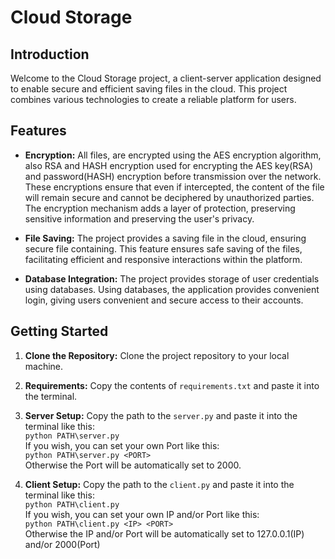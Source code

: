 # Cloud Storage

## Introduction

Welcome to the Cloud Storage project, a client-server application designed to enable secure and efficient saving files in the cloud. This project combines various technologies to create a reliable platform for users.

## Features

- **Encryption:** All files, are encrypted using the AES encryption algorithm, also RSA and HASH encryption used for encrypting the AES key(RSA) and password(HASH) encryption before transmission over the network. These encryptions ensure that even if intercepted, the content of the file will remain secure and cannot be deciphered by unauthorized parties. The encryption mechanism adds a layer of protection, preserving sensitive information and preserving the user's privacy.

- **File Saving:** The project provides a saving file in the cloud, ensuring secure file containing. This feature ensures safe saving of the files, facilitating efficient and responsive interactions within the platform.

- **Database Integration:** The project provides storage of user credentials using databases. Using databases, the application provides convenient login, giving users convenient and secure access to their accounts.

## Getting Started

1. **Clone the Repository:** Clone the project repository to your local machine.

2. **Requirements:** Copy the contents of `requirements.txt` and paste it into the terminal.

3. **Server Setup:**  Copy the path to the `server.py` and paste it into the terminal like this: <br> `python PATH\server.py`<br> If you wish, you can set your own Port like this: <br> `python PATH\server.py <PORT>`<br> Otherwise the Port will be automatically set to 2000.

4. **Client Setup:** Copy the path to the `client.py` and paste it into the terminal like this: <br> `python PATH\client.py`<br> If you wish, you can set your own IP and/or Port like this: <br> `python PATH\client.py <IP> <PORT>`<br> Otherwise the IP and/or Port will be automatically set to 127.0.0.1(IP) and/or 2000(Port)
